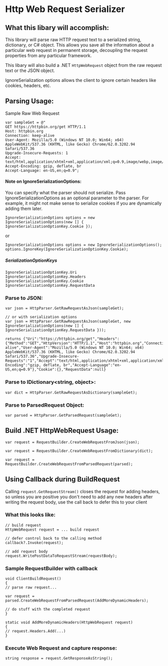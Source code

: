 # Http Web Request Serializer

## What this libary will accomplish:
This library will parse raw HTTP request text to a serialized string, dictionary, or C# object.
This allows you save all the information about a particular web request in permanent storage, decoupling the request properties from any particular framework.

This libary will also build a .NET `HttpWebRequest` object from the raw request text or the JSON object.

IgnoreSerialization options allows the client to ignore certain headers like cookies, headers, etc.

## Parsing Usage:

Sample Raw Web Request
```
var sampleGet = @"
GET https://httpbin.org/get HTTP/1.1
Host: httpbin.org
Connection: keep-alive
User-Agent: Mozilla/5.0 (Windows NT 10.0; Win64; x64) AppleWebKit/537.36 (KHTML, like Gecko) Chrome/62.0.3202.94 Safari/537.36
Upgrade-Insecure-Requests: 1
Accept: text/html,application/xhtml+xml,application/xml;q=0.9,image/webp,image/apng,*/*;q=0.8
Accept-Encoding: gzip, deflate, br
Accept-Language: en-US,en;q=0.9";
```

#### Note on IgnoreSerializationOptions:
You can specify what the parser should not serialize. Pass IgnoreSerializationOptions as an optional parameter to the parser. For example, it might not make sense to serialize cookies if you are dynamically adding them later.

```
IgnoreSerializationOptions options = new IgnoreSerializationOptions(new [] { IgnoreSerializationOptionKey.Cookie });
```

or

```
IgnoreSerializationOptions options = new IgnoreSerializationOptions();
options.IgnoreKey(IgnoreSerializationOptionKey.Cookie);
```

##### SerializationOptionKeys
```
IgnoreSerializationOptionKey.Uri
IgnoreSerializationOptionKey.Headers
IgnoreSerializationOptionKey.Cookie
IgnoreSerializationOptionKey.RequestData
```

### Parse to JSON:
```
var json = HttpParser.GetRawRequestAsJson(sampleGet);

// or with serialization options
var json = HttpParser.GetRawRequestAsJson(sampleGet, new IgnoreSerializationOptions(new [] { IgnoreSerializationOptionKey.RequestData }));

returns {"Uri":"https://httpbin.org/get","Headers":{"Method":"GET","HttpVersion":"HTTP/1.1","Host":"httpbin.org","Connection":"keep-alive","User-Agent":"Mozilla/5.0 (Windows NT 10.0; Win64; x64) AppleWebKit/537.36 (KHTML, like Gecko) Chrome/62.0.3202.94 Safari/537.36","Upgrade-Insecure-Requests":"1","Accept":"text/html,application/xhtml+xml,application/xml;q=0.9,image/webp,image/apng,*/*;q=0.8","Accept-Encoding":"gzip, deflate, br","Accept-Language":"en-US,en;q=0.9"},"Cookie":{},"RequestData":null}
```

### Parse to IDictionary<string, object>:
```
var dict = HttpParser.GetRawRequestAsDictionary(sampleGet);
```

### Parse to ParsedRequest Object:
```
var parsed = HttpParser.GetParsedRequest(sampleGet);
```

## Build .NET HttpWebRequest Usage:
```
var request = RequestBuilder.CreateWebRequestFromJson(json);
```

```
var request = RequestBuilder.CreateWebRequestFromDictionary(dict);
```

```
var request = RequestBuilder.CreateWebRequestFromParsedRequest(parsed);
```

## Using Callback during BuildRequest
Calling `request.GetRequestStream()` closes the request for adding headers, so unless you are positive you don't need to add any new headers after writing the request body, use the call back to defer this to your client

### What this looks like:
```
// build request
HttpWebRequest request = ... build request

// defer control back to the calling method
callback?.Invoke(request);

// add request body
request.WritePostDataToRequestStream(requestBody);
```

### Sample RequestBuilder with callback
```
void ClientBuildRequest()
{
// parse raw request...

var request = parsed.CreateWebRequestFromParsedRequest(AddMoreDynamicHeaders);

// do stuff with the completed request
}

static void AddMoreDynamicHeaders(HttpWebRequest request)
{
// request.Headers.Add(...)
}
```

### Execute Web Request and capture response:
```
string response = request.GetResponseAsString();
```